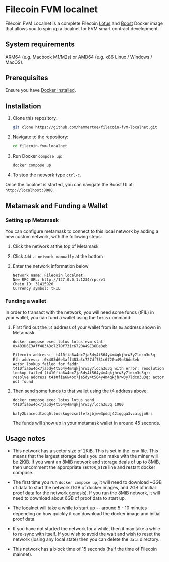# Filecoin FVM localnet

Filecoin FVM Localnet is a complete Filecoin [Lotus](https://lotus.filecoin.io/) and [Boost](https://boost.filecoin.io/) Docker image that allows you to spin up a localnet for FVM smart contract development.


## System requirements

ARM64 (e.g. Macbook M1/M2s) or AMD64 (e.g. x86 Linux / Windows / MacOS).

## Prerequisites

Ensure you have [Docker installed](https://docs.docker.com/get-docker/). 

## Installation

1. Clone this repository:

    ```sh
    git clone https://github.com/hammertoe/filecoin-fvm-localnet.git
    ```

1. Navigate to the repository:

    ```sh
    cd filecoin-fvm-localnet
    ```

1. Run Docker `compose up`:

    ```sh
    docker compose up
    ```

1. To stop the network type `ctrl-c`.

Once the localnet is started, you can navigate the Boost UI at: `http://localhost:8080`. 

## Metamask and Funding a Wallet

### Setting up Metamask

You can configure metamask to connect to this local network by adding a new custom network, with the following steps:

1. Click the network at the top of Metamask
1. Click `Add a network manually` at the bottom
1. Enter the network information below

    ```
    Network name: Filecoin localnet
    New RPC URL: http://127.0.0.1:1234/rpc/v1
    Chain ID: 31415926
    Currency symbol: tFIL
    ```

### Funding a wallet

In order to transact with the network, you will need some funds (tFIL) in your wallet, you can fund a wallet using the `lotus` command:

1. First find out the `t4` address of your wallet from its `0x` address shown in Metamask:

    ```
    docker compose exec lotus lotus evm stat 0x403D6E3Aff483A3c727Df731c6720A49E36De3eb
    ```
    ```
    Filecoin address:  t410fia6w4ox7ja5dy4t564y4m4qkjhrw3y7ldcn3u3q
    Eth address:  0x403d6e3aff483a3c727df731c6720a49e36de3eb
    Actor lookup failed for faddr t410fia6w4ox7ja5dy4t564y4m4qkjhrw3y7ldcn3u3q with error: resolution lookup failed (t410fia6w4ox7ja5dy4t564y4m4qkjhrw3y7ldcn3u3q): resolve address t410fia6w4ox7ja5dy4t564y4m4qkjhrw3y7ldcn3u3q: actor not found
    ```

1. Then send some funds to that wallet using the t4 address above:
    ```
    docker compose exec lotus lotus send t410fia6w4ox7ja5dy4t564y4m4qkjhrw3y7ldcn3u3q 1000
    ```
    ```
    bafy2bzacecdtzoq6llosskugezsmtlefxjbjww3pddj42iqgqa3vcalgjm6rs
    ```
   The funds will show up in your metamask wallet in around 45 seconds.
    

## Usage notes

- This network has a sector size of 2KiB. This is set in the .env file. This means that the largest storage deals you can make with the miner will be 2KiB. If you want an 8MiB network and storage deals of up to 8MiB, then uncomment the appropriate `SECTOR_SIZE` line and restart docker compose.

- The first time you run `docker compose up`, it will need to download ~3GB of data to start the network (1GB of docker images, and 2GB of initial proof data for the network genesis). If you run the 8MiB network, it will need to download about 6GB of proof data to start up.

- The localnet will take a while to start up -- around 5 - 10 minutes depending on how quickly it can download the docker image and initial proof data.

- If you have not started the network for a while, then it may take a while to re-sync with itself. If you wish to avoid the wait and wish to reset the network (losing any local state) then you can delete the `data` directory.

- This network has a block time of 15 seconds (half the time of Filecoin mainnet).



